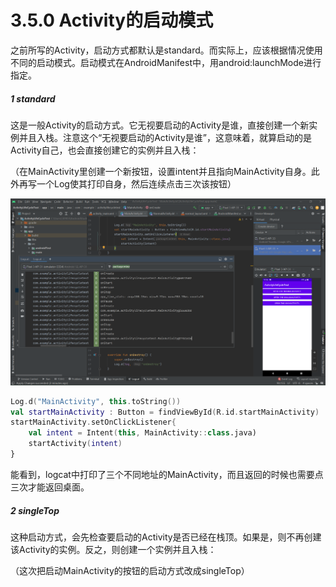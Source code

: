 # 3.5.0 Activity的启动模式

之前所写的Activity，启动方式都默认是standard。而实际上，应该根据情况使用不同的启动模式。启动模式在AndroidManifest中，用android:launchMode进行指定。

##### 1 standard

这是一般Activity的启动方式。它无视要启动的Activity是谁，直接创建一个新实例并且入栈。注意这个“无视要启动的Activity是谁”，这意味着，就算启动的是Activity自己，也会直接创建它的实例并且入栈：

（在MainActivity里创建一个新按钮，设置intent并且指向MainActivity自身。此外再写一个Log使其打印自身，然后连续点击三次该按钮）

![1667220983398](image/3.5.0Activity的启动模式/1667220983398.png)

```kotlin
Log.d("MainActivity", this.toString())
val startMainActivity : Button = findViewById(R.id.startMainActivity)
startMainActivity.setOnClickListener{
	val intent = Intent(this, MainActivity::class.java)
	startActivity(intent)
}
```

能看到，logcat中打印了三个不同地址的MainActivity，而且返回的时候也需要点三次才能返回桌面。

##### 2 singleTop

这种启动方式，会先检查要启动的Activity是否已经在栈顶。如果是，则不再创建该Activity的实例。反之，则创建一个实例并且入栈：

（这次把启动MainActivity的按钮的启动方式改成singleTop）
